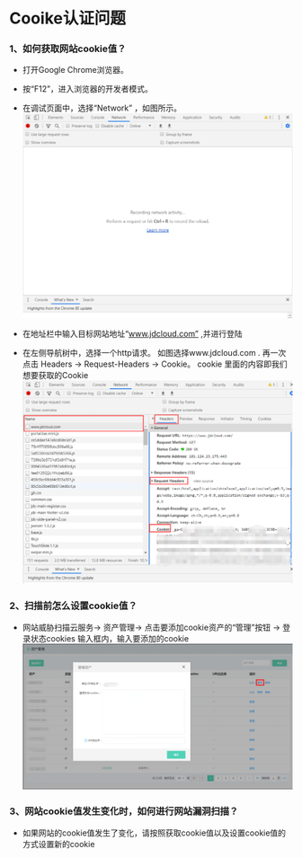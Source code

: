 # Cooike认证问题

### 1、如何获取网站cookie值？

- 打开Google Chrome浏览器。

- 按“F12”，进入浏览器的开发者模式。

- 在调试页面中，选择“Network” ，如图所示。
![](../../../../image/Website-Threat-Inspector/wts-cookie-01.png)

- 在地址栏中输入目标网站地址“www.jdcloud.com” ,并进行登陆

- 在左侧导航树中，选择一个http请求。 如图选择www.jdcloud.com . 再一次点击 Headers -> Request-Headers -> Cookie。  cookie 里面的内容即我们想要获取的Cookie
![](../../../../image/Website-Threat-Inspector/wts-cookie-02.png)
### 2、扫描前怎么设置cookie值？

- 网站威胁扫描云服务-> 资产管理-> 点击要添加cookie资产的“管理”按钮 -> 登录状态cookies 输入框内，输入要添加的cookie
![](../../../../image/Website-Threat-Inspector/wts-cookie-03a.png)

### 3、网站cookie值发生变化时，如何进行网站漏洞扫描？

- 如果网站的cookie值发生了变化，请按照获取cookie值以及设置cookie值的方式设置新的cookie
